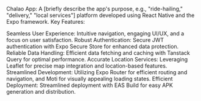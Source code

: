 Chalao App: A [briefly describe the app's purpose, e.g., "ride-hailing," "delivery," "local services"] platform developed using React Native and the Expo framework.
Key Features:

Seamless User Experience: Intuitive navigation, engaging UI/UX, and a focus on user satisfaction.
Robust Authentication: Secure JWT authentication with Expo Secure Store for enhanced data protection.
Reliable Data Handling: Efficient data fetching and caching with Tanstack Query for optimal performance.
Accurate Location Services: Leveraging Leaflet for precise map integration and location-based features.
Streamlined Development: Utilizing Expo Router for efficient routing and navigation, and Moti for visually appealing loading states.
Efficient Deployment: Streamlined deployment with EAS Build for easy APK generation and distribution.
